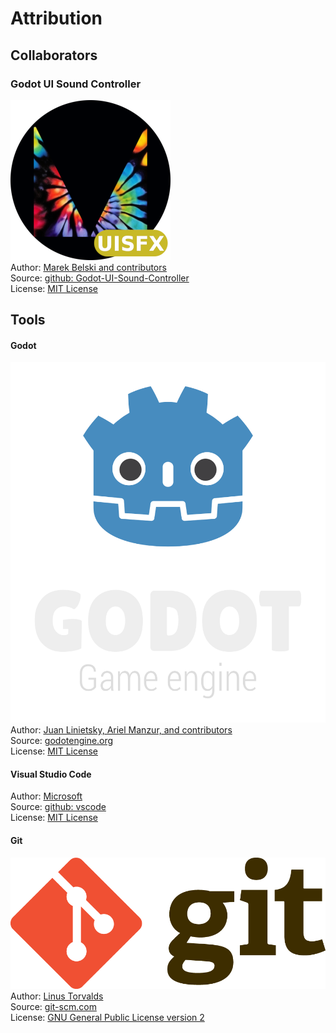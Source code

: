 # Attribution
## Collaborators

### Godot UI Sound Controller
![Maaack Plugin Icon](/addons/maaacks_ui_sound_controller/assets/plugin_logo/logo.png)  
Author: [Marek Belski and contributors](https://github.com/Maaack/Godot-UI-Sound-Controller/graphs/contributors)  
Source: [github: Godot-UI-Sound-Controller](https://github.com/Maaack/Godot-UI-Sound-Controller)  
License: [MIT License](LICENSE.txt)  

## Tools
#### Godot
![Godot Engine Logo](/addons/maaacks_ui_sound_controller/assets/godot_engine_logo/logo_vertical_color_dark.png)  
Author: [Juan Linietsky, Ariel Manzur, and contributors](https://godotengine.org/contact)  
Source: [godotengine.org](https://godotengine.org/)  
License: [MIT License](https://github.com/godotengine/godot/blob/master/LICENSE.txt)  

#### Visual Studio Code
Author: [Microsoft](https://opensource.microsoft.com/)  
Source: [github: vscode](https://github.com/microsoft/vscode)  
License: [MIT License](https://github.com/microsoft/vscode/blob/main/LICENSE.txt)

#### Git
![Git Logo](/addons/maaacks_ui_sound_controller/assets/git_logo/Git-Logo-2Color.png)  
Author: [Linus Torvalds](https://github.com/torvalds)  
Source: [git-scm.com](https://git-scm.com/downloads)  
License: [GNU General Public License version 2](https://opensource.org/licenses/GPL-2.0)
